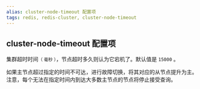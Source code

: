 ```yaml
---
alias: cluster-node-timeout 配置项
tags: redis, redis-cluster, cluster-node-timeout
---
```


## cluster-node-timeout 配置项

集群超时时间<small>（ 毫秒 ）</small>，节点超时多久则认为它宕机了。默认值是 `15000` 。

如果主节点超过指定的时间不可达，进行故障切换，将其对应的从节点提升为主。注意，每个无法在指定时间内到达大多数主节点的节点将停止接受查询。